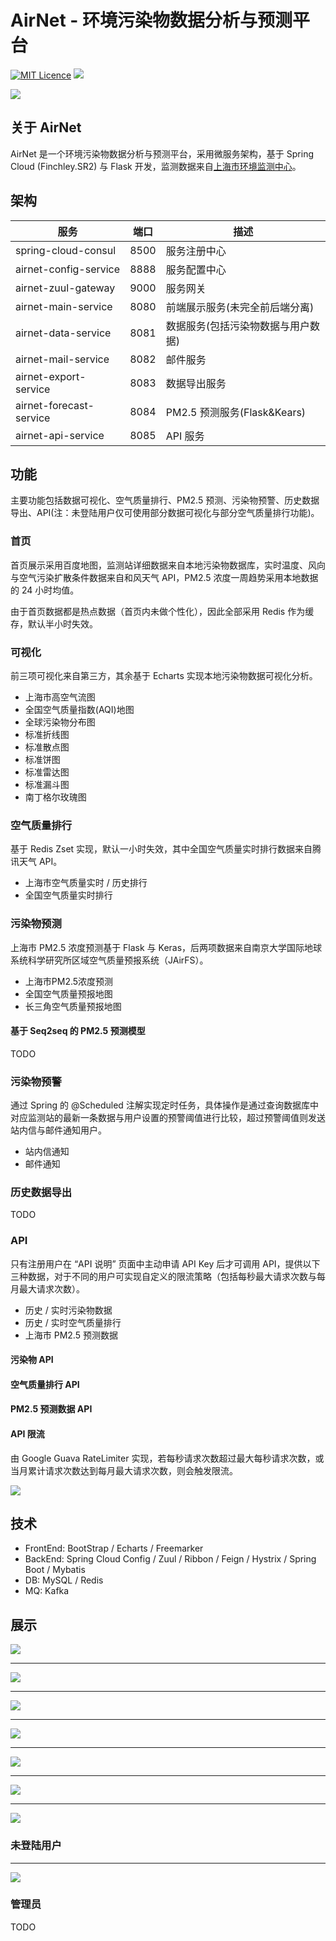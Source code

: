 # AirNet - 环境污染物数据分析与预测平台
[![MIT Licence](https://badges.frapsoft.com/os/mit/mit.svg?v=103)](https://opensource.org/licenses/mit-license.php)
![](https://img.shields.io/badge/language-Java-orange.svg)

![](/img/index.png)

## 关于 AirNet

AirNet 是一个环境污染物数据分析与预测平台，采用微服务架构，基于 Spring Cloud (Finchley.SR2) 与 Flask 开发，监测数据来自[上海市环境监测中心](http://219.233.250.38/aqi/SiteAQI/SiteAQI)。

## 架构

| 服务                  | 端口 | 描述                 |
| --------------------- | ---- | -------------------- |
| spring-cloud-consul | 8500 | 服务注册中心 |
| airnet-config-service | 8888 | 服务配置中心         |
| airnet-zuul-gateway   | 9000 | 服务网关          |
| airnet-main-service   | 8080 | 前端展示服务(未完全前后端分离) |
| airnet-data-service   | 8081 | 数据服务(包括污染物数据与用户数据)     |
| airnet-mail-service | 8082 | 邮件服务 |
| airnet-export-service | 8083 | 数据导出服务 |
| airnet-forecast-service | 8084 | PM2.5 预测服务(Flask&Kears) |
| airnet-api-service | 8085 | API 服务 |


## 功能

主要功能包括数据可视化、空气质量排行、PM2.5 预测、污染物预警、历史数据导出、API(注：未登陆用户仅可使用部分数据可视化与部分空气质量排行功能)。

### 首页

首页展示采用百度地图，监测站详细数据来自本地污染物数据库，实时温度、风向与空气污染扩散条件数据来自和风天气 API，PM2.5 浓度一周趋势采用本地数据的 24 小时均值。

由于首页数据都是热点数据（首页内未做个性化），因此全部采用 Redis 作为缓存，默认半小时失效。

### 可视化

前三项可视化来自第三方，其余基于 Echarts 实现本地污染物数据可视化分析。

- 上海市高空气流图
- 全国空气质量指数(AQI)地图
- 全球污染物分布图
- 标准折线图
- 标准散点图
- 标准饼图
- 标准雷达图
- 标准漏斗图
- 南丁格尔玫瑰图

### 空气质量排行

基于 Redis Zset 实现，默认一小时失效，其中全国空气质量实时排行数据来自腾讯天气 API。

- 上海市空气质量实时 / 历史排行
- 全国空气质量实时排行

### 污染物预测

上海市 PM2.5 浓度预测基于 Flask 与 Keras，后两项数据来自南京大学国际地球系统科学研究所区域空气质量预报系统（JAirFS）。

- 上海市PM2.5浓度预测
- 全国空气质量预报地图
- 长三角空气质量预报地图

#### 基于 Seq2seq 的 PM2.5 预测模型

TODO

### 污染物预警

通过 Spring 的 @Scheduled 注解实现定时任务，具体操作是通过查询数据库中对应监测站的最新一条数据与用户设置的预警阈值进行比较，超过预警阈值则发送站内信与邮件通知用户。

- 站内信通知
- 邮件通知

### 历史数据导出

TODO

### API

只有注册用户在 “API 说明” 页面中主动申请 API Key 后才可调用 API，提供以下三种数据，对于不同的用户可实现自定义的限流策略（包括每秒最大请求次数与每月最大请求次数）。

- 历史 / 实时污染物数据
- 历史 / 实时空气质量排行
- 上海市 PM2.5 预测数据

#### 污染物 API


#### 空气质量排行 API

#### PM2.5 预测数据 API

#### API 限流

由 Google  Guava RateLimiter 实现，若每秒请求次数超过最大每秒请求次数，或当月累计请求次数达到每月最大请求次数，则会触发限流。

![](/img/ratelimit.png)



## 技术

- FrontEnd: BootStrap / Echarts / Freemarker
- BackEnd: Spring Cloud Config / Zuul / Ribbon / Feign / Hystrix / Spring Boot / Mybatis
- DB: MySQL / Redis
- MQ: Kafka

## 展示

![](/img/wind_map.png)

----------------------

![](/img/aqi_map.png)

----------------------

![](/img/line.png)

----------------------
![](/img/city_rank.png)

----------------------
![](/img/alarm.png)

----------------------
![](/img/info.png)

----------------------
![](/img/login.png)


### 未登陆用户

----------------------
![](/img/unlogin.png)

### 管理员

TODO

